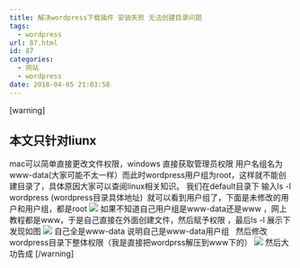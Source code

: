 ```yaml
---
title: 解决wordpress下载插件 安装失败 无法创建目录问题
tags:
  - wordpress
url: 87.html
id: 87
categories:
  - 网站
  - wordpress
date: 2018-04-05 21:03:58
---
```


\[warning\]

本文只针对liunx
----------

mac可以简单直接更改文件权限，windows 直接获取管理员权限 用户名组名为 www-data(大家可能不太一样）而此时wordpress用户组为root，这样就不能创建目录了，具体原因大家可以查阅linux相关知识。 我们在default目录下 输入ls -l wordpress (wordpress目录具体地址)  就可以看到用户组了，下面是未修改的用户和用户组，都是root ![](https://blog.mviai.com/images/wp-content/uploads/2018/04/20170128222146285-300x200.png) 如果不知道自己用户组是www-data还是www ，网上教程都是www，于是自己直接在外面创建文件，然后赋予权限 ，最后ls -l 展示下 发现如图 ![](https://blog.mviai.com/images/wp-content/uploads/2018/04/2018-04-07-14-01-41屏幕截图-300x86.png) 自己全是www-data 说明自己是www-data用户组   然后修改wordpress目录下整体权限（我是直接把wordprss解压到www下的） ![](https://blog.mviai.com/images/wp-content/uploads/2018/04/2018-04-07-14-02-34屏幕截图-300x183.png) 然后大功告成 \[/warning\]
